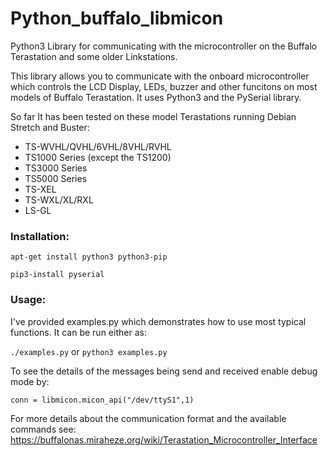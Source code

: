 # Python_buffalo_libmicon
Python3 Library for communicating with the microcontroller on the Buffalo Terastation and some older Linkstations.

This library allows you to communicate with the onboard microcontroller which controls the LCD Display, LEDs, buzzer and other funcitons on most models of Buffalo Terastation. It uses Python3 and the PySerial library.

So far It has been tested on these model Terastations running Debian Stretch and Buster:
* TS-WVHL/QVHL/6VHL/8VHL/RVHL
* TS1000 Series (except the TS1200)
* TS3000 Series
* TS5000 Series
* TS-XEL
* TS-WXL/XL/RXL
* LS-GL


### Installation:

`apt-get install python3 python3-pip`

`pip3-install pyserial`

### Usage:

I've provided examples.py which demonstrates how to use most typical functions. It can be run either as:

`./examples.py` or `python3 examples.py`

To see the details of the messages being send and received enable debug mode by:

`conn = libmicon.micon_api("/dev/ttyS1",1)`

For more details about the communication format and the available commands see:
https://buffalonas.miraheze.org/wiki/Terastation_Microcontroller_Interface
